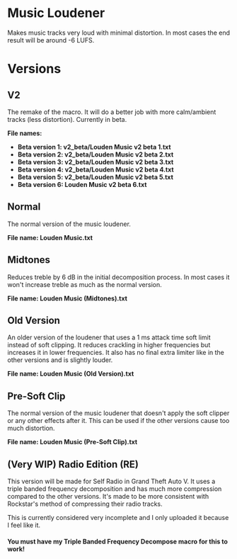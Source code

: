 # Music Loudener
Makes music tracks very loud with minimal distortion. In most cases the end result will be around -6 LUFS.

# Versions

## V2
The remake of the macro. It will do a better job with more calm/ambient tracks (less distortion). Currently in beta.

**File names:**
- **Beta version 1: v2_beta/Louden Music v2 beta 1.txt**
- **Beta version 2: v2_beta/Louden Music v2 beta 2.txt**
- **Beta version 3: v2_beta/Louden Music v2 beta 3.txt**
- **Beta version 4: v2_beta/Louden Music v2 beta 4.txt**
- **Beta version 5: v2_beta/Louden Music v2 beta 5.txt**
- **Beta version 6: Louden Music v2 beta 6.txt**

## Normal
The normal version of the music loudener.

**File name: Louden Music.txt**

## Midtones
Reduces treble by 6 dB in the initial decomposition process. In most cases it won't increase treble as much as the normal version.

**File name: Louden Music (Midtones).txt**

## Old Version
An older version of the loudener that uses a 1 ms attack time soft limit instead of soft clipping. It reduces crackling in higher frequencies but increases it in lower frequencies. It also has no final extra limiter like in the other versions and is slightly louder.

**File name: Louden Music (Old Version).txt**

## Pre-Soft Clip
The normal version of the music loudener that doesn't apply the soft clipper or any other effects after it. This can be used if the other versions cause too much distortion.

**File name: Louden Music (Pre-Soft Clip).txt**

## (Very WIP) Radio Edition (RE)
This version will be made for Self Radio in Grand Theft Auto V. It uses a triple banded frequency decomposition and has much more compression compared to the other versions. It's made to be more consistent with Rockstar's method of compressing their radio tracks.

This is currently considered very incomplete and I only uploaded it because I feel like it.
#### You must have my Triple Banded Frequency Decompose macro for this to work!
